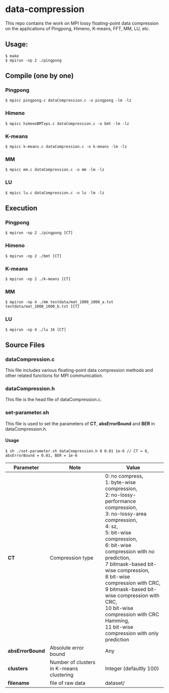 # data-compression
This repo contains the work on MPI lossy floating-point data compression on the applications of Pingpong, Himeno, K-means, FFT, MM, LU, etc. 

## Usage: 
```shell
$ make
$ mpirun -np 2 ./pingpong
```

## Compile (one by one)
### Pingpong
```shell
$ mpicc pingpong.c dataCompression.c -o pingpong -lm -lz
```
### Himeno
```shell
$ mpicc himenoBMTxps.c dataCompression.c -o bmt -lm -lz
```
### K-means
```shell
$ mpicc k-means.c dataCompression.c -o k-means -lm -lz
```

### MM
```shell
$ mpicc mm.c dataCompression.c -o mm -lm -lz
```

### LU
```shell
$ mpicc lu.c dataCompression.c -o lu -lm -lz
```

## Execution 
### Pingpong
```shell
$ mpirun -np 2 ./pingpong [CT]
```
### Himeno
```shell
$ mpirun -np 2 ./bmt [CT]
```
### K-means
```shell
$ mpirun -np 2 ./k-means [CT]
```

### MM
```shell
$ mpirun -np 4 ./mm testdata/mat_1000_1000_a.txt testdata/mat_1000_1000_b.txt [CT]
```

### LU
```shell
$ mpirun -np 4 ./lu 16 [CT]
```

## Source Files
### dataCompression.c
This file includes various floating-point data compression methods and other related functions for MPI communication.

### dataCompression.h
This file is the head file of dataCompression.c.

### set-parameter.sh
This file is used to set the parameters of **CT**, **absErrorBound** and **BER** in dataCompression.h.
#### Usage
```shell
$ sh ./set-parameter.sh dataCompression.h 8 0.01 1e-6 // CT = 8, absErrorBound = 0.01, BER = 1e-6
```

| Parameter | Note | Value |
| --- | --- | --- |
| **CT** | Compression type |  0: no compress, <br> 1: byte-wise compression, <br> 2: no-lossy-performance compression, <br> 3: no-lossy-area compression, <br> 4: sz, <br> 5: bit-wise compression, <br> 6: bit-wise compression with no prediction, <br> 7 bitmask-based bit-wise compression, <br> 8 bit-wise compression with CRC, <br> 9 bitmask-based bit-wise compression with CRC, <br> 10 bit-wise compression with CRC Hamming, <br> 11 bit-wise compression with only prediction |
| **absErrorBound** | Absolute error bound | Any |
| **clusters** | Number of clusters in K-means clustering | Integer (defaultly 100) |
| **filename** | file of raw data | dataset/ |
